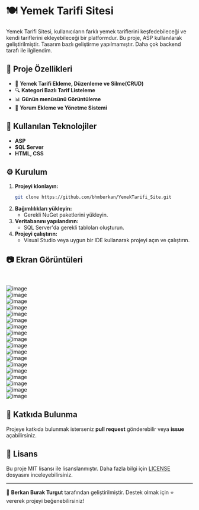 # 🍽️ Yemek Tarifi Sitesi

Yemek Tarifi Sitesi, kullanıcıların farklı yemek tariflerini keşfedebileceği ve kendi tariflerini ekleyebileceği bir platformdur. Bu proje, ASP kullanılarak geliştirilmiştir. 
Tasarım bazlı geliştirme yapılmamıştır. Daha çok backend tarafı ile ilgilendim.

## 📌 Proje Özellikleri

- 🥘 **Yemek Tarifi Ekleme, Düzenleme ve Silme(CRUD)**
- 🔍 **Kategori Bazlı Tarif Listeleme**
- 📊 **Günün menüsünü Görüntüleme**
- 📢 **Yorum Ekleme ve Yönetme Sistemi**


## 🚀 Kullanılan Teknolojiler

- **ASP**
- **SQL Server**
- **HTML, CSS**


## ⚙️ Kurulum

1. **Projeyi klonlayın:**
   ```sh
   git clone https://github.com/bhmberkan/YemekTarifi_Site.git
   ```
2. **Bağımlılıkları yükleyin:**
   - Gerekli NuGet paketlerini yükleyin.
3. **Veritabanını yapılandırın:**
   - SQL Server'da gerekli tabloları oluşturun.
4. **Projeyi çalıştırın:**
   - Visual Studio veya uygun bir IDE kullanarak projeyi açın ve çalıştırın.

## 📷 Ekran Görüntüleri
<br>

![image](https://github.com/user-attachments/assets/8cf7a329-f2bb-415f-b37f-cc0120242f42)
<br>
![image](https://github.com/user-attachments/assets/949d7ea9-6b64-4a43-8580-6a7e0975c6d6)
<br>
![image](https://github.com/user-attachments/assets/798b4981-580e-4e41-ad62-e5f1c3e1c990)
<br>
![image](https://github.com/user-attachments/assets/a18ed21b-05b2-4c5d-af11-2fe711e7ccc7)
<br>
![image](https://github.com/user-attachments/assets/c0727a0e-a7bf-4a68-980c-0807021be3ae)
<br>
![image](https://github.com/user-attachments/assets/f029ee3b-6bcc-4738-b95b-92d1c77430bb)
<br>
![image](https://github.com/user-attachments/assets/9e8c47e6-187d-4530-af6f-06522ac5f7b8)
<br>
![image](https://github.com/user-attachments/assets/f95f1dff-31ac-434e-be47-5557d89dda38)
<br>
![image](https://github.com/user-attachments/assets/68af4db9-a469-4285-9d5a-892a6679e66a)
<br>
![image](https://github.com/user-attachments/assets/dbd45252-5eda-4f25-be24-1b4c95d3fa8c)
<br>
![image](https://github.com/user-attachments/assets/4f1a692a-5d6c-4e86-b4e3-a862092946fc)
<br>
![image](https://github.com/user-attachments/assets/d76530a8-7cef-4431-992a-0a1ec6506437)
<br>
![image](https://github.com/user-attachments/assets/c746f9f1-0e81-4382-a7cc-bb874e32cb93)
<br>
![image](https://github.com/user-attachments/assets/37c6531f-0a72-4d8f-834d-9f0eeb2dff70)
<br>
![image](https://github.com/user-attachments/assets/237cc237-4e6c-45da-99d9-e5ad1d590bd2)
<br>
![image](https://github.com/user-attachments/assets/f6f1d43e-8875-4268-b0d4-19675895f629)
<br>
![image](https://github.com/user-attachments/assets/e27bd3e8-45bd-4596-a6b2-25257b5ef9ab)
<br>
![image](https://github.com/user-attachments/assets/4404e356-d33a-413a-8d7a-6fddabc7b00c)
<br>


## 🤝 Katkıda Bulunma

Projeye katkıda bulunmak isterseniz **pull request** gönderebilir veya **issue** açabilirsiniz.

## 📜 Lisans

Bu proje MIT lisansı ile lisanslanmıştır. Daha fazla bilgi için [LICENSE](LICENSE) dosyasını inceleyebilirsiniz.

---
📌 **Berkan Burak Turgut** tarafından geliştirilmiştir. Destek olmak için ⭐ vererek projeyi beğenebilirsiniz!

